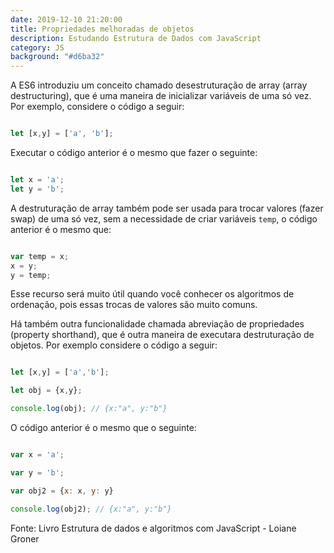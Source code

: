 ```yaml
---
date: 2019-12-10 21:20:00
title: Propriedades melhoradas de objetos
description: Estudando Estrutura de Dados com JavaScript
category: JS
background: "#d6ba32"
---
```


A ES6 introduziu um conceito chamado desestruturação de array (array destructuring), que é uma maneira de inicializar variáveis de uma só vez. Por exemplo, considere o código a seguir: 

```js

let [x,y] = ['a', 'b'];

```
Executar o código anterior é o mesmo que fazer o seguinte: 

```js

let x = 'a';
let y = 'b';

```

A destruturação de array também pode ser usada para trocar valores (fazer swap)
de uma só vez, sem a necessidade de criar variáveis `temp`, o código anterior é o mesmo que: 

```js

var temp = x;
x = y;
y = temp;

```

Esse recurso será muito útil quando você conhecer os algoritmos de ordenação, pois essas trocas de valores
são muito comuns.

Há também outra funcionalidade chamada abreviação de propriedades (property shorthand), que é outra maneira de executara destruturação de objetos. Por exemplo considere o código a seguir: 

```js

let [x,y] = ['a','b'];

let obj = {x,y};

console.log(obj); // {x:"a", y:"b"}

```

O código anterior é o mesmo que o seguinte: 

```js

var x = 'a';

var y = 'b';

var obj2 = {x: x, y: y}

console.log(obj2); // {x:"a", y:"b"}

```


Fonte: Livro Estrutura de dados e algoritmos com JavaScript - Loiane Groner

